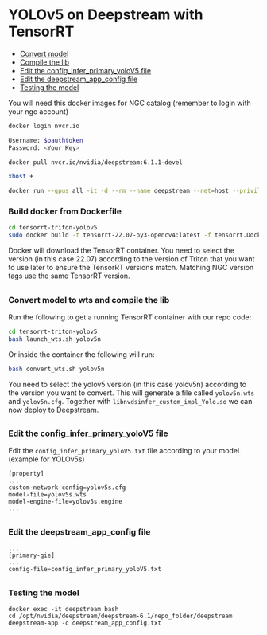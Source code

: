 # YOLOv5 on Deepstream with TensorRT

* [Convert model](#convert-model)
* [Compile the lib](#compile-the-lib)
* [Edit the config_infer_primary_yoloV5 file](#edit-the-config_infer_primary_yolov5-file)
* [Edit the deepstream_app_config file](#edit-the-deepstream_app_config-file)
* [Testing the model](#testing-the-model)

You will need this docker images for NGC catalog (remember to login with your ngc account)

```bash
docker login nvcr.io

Username: $oauthtoken
Password: <Your Key>

docker pull nvcr.io/nvidia/deepstream:6.1.1-devel

xhost +

docker run --gpus all -it -d --rm --name deepstream --net=host --privileged -v path_to/repo_folder:/opt/nvidia/deepstream/deepstream-6.1/repo_folder -v /tmp/.X11-unix:/tmp/.X11-unix -e DISPLAY=$DISPLAY -w /opt/nvidia/deepstream/deepstream-6.1 nvcr.io/nvidia/deepstream:6.1.1-devel
```

### Build docker from Dockerfile
```bash
cd tensorrt-triton-yolov5
sudo docker build -t tensorrt-22.07-py3-opencv4:latest -f tensorrt.Dockerfile .
```

Docker will download the TensorRT container. You need to select the version (in this case 22.07) according to the version of Triton that you want to use later to ensure the TensorRT versions match. Matching NGC version tags use the same TensorRT version.

##

### Convert model to wts and compile the lib

Run the following to get a running TensorRT container with our repo code:

```bash
cd tensorrt-triton-yolov5
bash launch_wts.sh yolov5n
```

Or inside the container the following will run:
```bash
bash convert_wts.sh yolov5n
```
You need to select the  yolov5 version (in this case yolov5n) according to the version you want to convert. This will generate a file called `yolov5n.wts` and `yolov5n.cfg`. Together with `libnvdsinfer_custom_impl_Yolo.so` we can now deploy to Deepstream.

##

### Edit the config_infer_primary_yoloV5 file

Edit the `config_infer_primary_yoloV5.txt` file according to your model (example for YOLOv5s)

```
[property]
...
custom-network-config=yolov5s.cfg
model-file=yolov5s.wts
model-engine-file=yolov5s.engine
...
```

##

### Edit the deepstream_app_config file

```
...
[primary-gie]
...
config-file=config_infer_primary_yoloV5.txt
```

##

### Testing the model

```
docker exec -it deepstream bash
cd /opt/nvidia/deepstream/deepstream-6.1/repo_folder/deepstream
deepstream-app -c deepstream_app_config.txt
```
